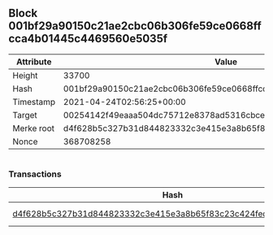 ## Block 001bf29a90150c21ae2cbc06b306fe59ce0668ffcca4b01445c4469560e5035f

Attribute | Value
--- | ---
Height | 33700
Hash | 001bf29a90150c21ae2cbc06b306fe59ce0668ffcca4b01445c4469560e5035f
Timestamp | 2021-04-24T02:56:25+00:00
Target | 00254142f49eaaa504dc75712e8378ad5316cbcead634704b3734b6271167cc4
Merke root | d4f628b5c327b31d844823332c3e415e3a8b65f83c23c424fedbdea77bcb674e
Nonce | 368708258

```

```

### Transactions

Hash | Amount
--- | ---
[d4f628b5c327b31d844823332c3e415e3a8b65f83c23c424fedbdea77bcb674e](d4f628b5c327b31d844823332c3e415e3a8b65f83c23c424fedbdea77bcb674e.md) | 10.00000000 SKEPTI 
